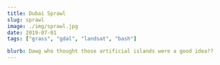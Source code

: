 ```yaml
---
title: Dubai Sprawl
slug: sprawl
image: ./img/sprawl.jpg
date: 2019-07-01
tags: ["grass", "gdal", "landsat", "bash"]

blurb: Dawg who thought those artificial islands were a good idea??
---
```

